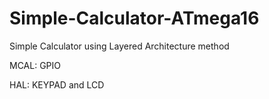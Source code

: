 # Simple-Calculator-ATmega16

Simple Calculator using Layered Architecture method


MCAL: GPIO


HAL: KEYPAD and LCD 
